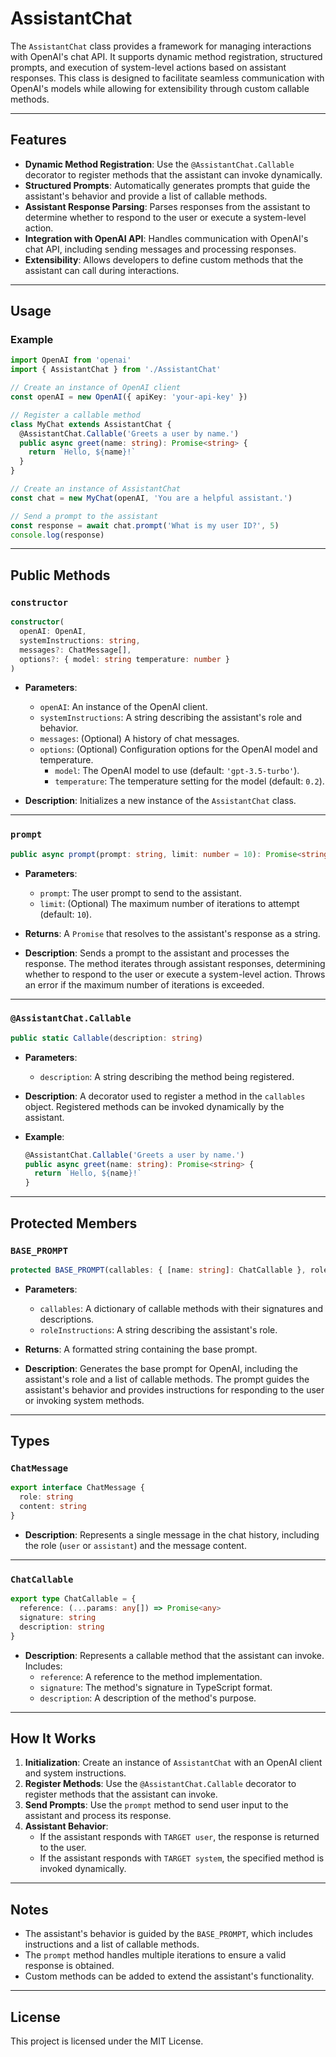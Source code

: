 # AssistantChat

The `AssistantChat` class provides a framework for managing interactions with OpenAI's chat API. It supports dynamic method registration, structured prompts, and execution of system-level actions based on assistant responses. This class is designed to facilitate seamless communication with OpenAI's models while allowing for extensibility through custom callable methods.

---

## Features

- **Dynamic Method Registration**: Use the `@AssistantChat.Callable` decorator to register methods that the assistant can invoke dynamically.
- **Structured Prompts**: Automatically generates prompts that guide the assistant's behavior and provide a list of callable methods.
- **Assistant Response Parsing**: Parses responses from the assistant to determine whether to respond to the user or execute a system-level action.
- **Integration with OpenAI API**: Handles communication with OpenAI's chat API, including sending messages and processing responses.
- **Extensibility**: Allows developers to define custom methods that the assistant can call during interactions.

---

## Usage

### Example

```typescript
import OpenAI from 'openai'
import { AssistantChat } from './AssistantChat'

// Create an instance of OpenAI client
const openAI = new OpenAI({ apiKey: 'your-api-key' })

// Register a callable method
class MyChat extends AssistantChat {
  @AssistantChat.Callable('Greets a user by name.')
  public async greet(name: string): Promise<string> {
    return `Hello, ${name}!`
  }
}

// Create an instance of AssistantChat
const chat = new MyChat(openAI, 'You are a helpful assistant.')

// Send a prompt to the assistant
const response = await chat.prompt('What is my user ID?', 5)
console.log(response)
```

---

## Public Methods

### `constructor`

```typescript
constructor(
  openAI: OpenAI,
  systemInstructions: string,
  messages?: ChatMessage[],
  options?: { model: string temperature: number }
)
```

- **Parameters**:
  - `openAI`: An instance of the OpenAI client.
  - `systemInstructions`: A string describing the assistant's role and behavior.
  - `messages`: (Optional) A history of chat messages.
  - `options`: (Optional) Configuration options for the OpenAI model and temperature.
    - `model`: The OpenAI model to use (default: `'gpt-3.5-turbo'`).
    - `temperature`: The temperature setting for the model (default: `0.2`).

- **Description**: Initializes a new instance of the `AssistantChat` class.

---

### `prompt`

```typescript
public async prompt(prompt: string, limit: number = 10): Promise<string>
```

- **Parameters**:
  - `prompt`: The user prompt to send to the assistant.
  - `limit`: (Optional) The maximum number of iterations to attempt (default: `10`).

- **Returns**: A `Promise` that resolves to the assistant's response as a string.

- **Description**: Sends a prompt to the assistant and processes the response. The method iterates through assistant responses, determining whether to respond to the user or execute a system-level action. Throws an error if the maximum number of iterations is exceeded.

---

### `@AssistantChat.Callable`

```typescript
public static Callable(description: string)
```

- **Parameters**:
  - `description`: A string describing the method being registered.

- **Description**: A decorator used to register a method in the `callables` object. Registered methods can be invoked dynamically by the assistant.

- **Example**:
  ```typescript
  @AssistantChat.Callable('Greets a user by name.')
  public async greet(name: string): Promise<string> {
    return `Hello, ${name}!`
  }
  ```

---

## Protected Members

### `BASE_PROMPT`

```typescript
protected BASE_PROMPT(callables: { [name: string]: ChatCallable }, roleInstructions: string): string
```

- **Parameters**:
  - `callables`: A dictionary of callable methods with their signatures and descriptions.
  - `roleInstructions`: A string describing the assistant's role.

- **Returns**: A formatted string containing the base prompt.

- **Description**: Generates the base prompt for OpenAI, including the assistant's role and a list of callable methods. The prompt guides the assistant's behavior and provides instructions for responding to the user or invoking system methods.

---

## Types

### `ChatMessage`

```typescript
export interface ChatMessage {
  role: string
  content: string
}
```

- **Description**: Represents a single message in the chat history, including the role (`user` or `assistant`) and the message content.

---

### `ChatCallable`

```typescript
export type ChatCallable = {
  reference: (...params: any[]) => Promise<any>
  signature: string
  description: string
}
```

- **Description**: Represents a callable method that the assistant can invoke. Includes:
  - `reference`: A reference to the method implementation.
  - `signature`: The method's signature in TypeScript format.
  - `description`: A description of the method's purpose.

---

## How It Works

1. **Initialization**: Create an instance of `AssistantChat` with an OpenAI client and system instructions.
2. **Register Methods**: Use the `@AssistantChat.Callable` decorator to register methods that the assistant can invoke.
3. **Send Prompts**: Use the `prompt` method to send user input to the assistant and process its response.
4. **Assistant Behavior**:
   - If the assistant responds with `TARGET user`, the response is returned to the user.
   - If the assistant responds with `TARGET system`, the specified method is invoked dynamically.

---

## Notes

- The assistant's behavior is guided by the `BASE_PROMPT`, which includes instructions and a list of callable methods.
- The `prompt` method handles multiple iterations to ensure a valid response is obtained.
- Custom methods can be added to extend the assistant's functionality.

---

## License

This project is licensed under the MIT License.
